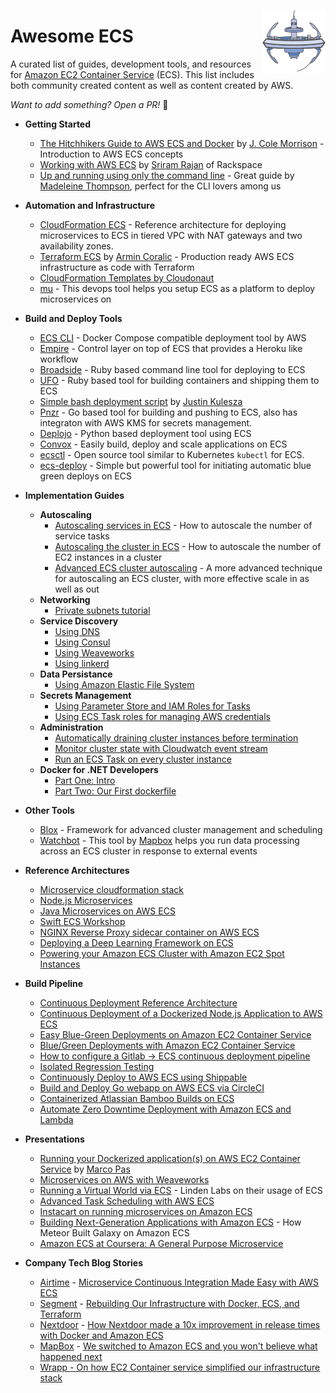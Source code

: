[<img src="./ecs-icon.png" align="right" width="20%">](https://aws.amazon.com/ecs/)
# Awesome ECS

A curated list of guides, development tools, and resources for [Amazon EC2 Container Service](https://aws.amazon.com/ecs/) (ECS). This list includes both community created content as well as content created by AWS.

_Want to add something? Open a PR!_ 🙂

* __Getting Started__
  - [The Hitchhikers Guide to AWS ECS and Docker](http://start.jcolemorrison.com/the-hitchhikers-guide-to-aws-ecs-and-docker/) by [J. Cole Morrison](https://twitter.com/JColeMorrison) - Introduction to AWS ECS concepts
  - [Working with AWS ECS](https://blog.rackspace.com/working-aws-ecs) by [Sriram Rajan](https://twitter.com/sriramrajan) of Rackspace
  - [Up and running using only the command line](https://mdln.net/articles/ecs-walkthrough.html) - Great guide by [Madeleine Thompson](https://github.com/madeleineth), perfect for the CLI lovers among us

* __Automation and Infrastructure__
  - [CloudFormation ECS](https://github.com/awslabs/ecs-refarch-cloudformation) - Reference architecture for deploying microservices to ECS in tiered VPC with NAT gateways and two availability zones.
  - [Terraform ECS](https://github.com/arminc/terraform-ecs) by [Armin Coralic](https://twitter.com/acoralic) - Production ready AWS ECS infrastructure as code with Terraform
  - [CloudFormation Templates by Cloudonaut](https://cloudonaut.io/new-cloudformation-templates-ecs-cluster-service-legacy-vpc-wrapper-automated-tests/)
  - [mu](https://github.com/stelligent/mu) - This devops tool helps you setup ECS as a platform to deploy microservices on

* __Build and Deploy Tools__
  - [ECS CLI](https://github.com/aws/amazon-ecs-cli) - Docker Compose compatible deployment tool by AWS
  - [Empire](https://github.com/remind101/empire/blob/master/README.md) - Control layer on top of ECS that provides a Heroku like workflow
  - [Broadside](https://github.com/lumoslabs/broadside/) - Ruby based command line tool for deploying to ECS
  - [UFO](https://github.com/tongueroo/ufo/blob/master/README.md) - Ruby based tool for building containers and shipping them to ECS
  - [Simple bash deployment script](https://spin.atomicobject.com/2017/06/06/ecs-deployment-script/) by [Justin Kulesza](https://twitter.com/JustinKulesza)
  - [Pnzr](https://github.com/jobtalk/pnzr) - Go based tool for building and pushing to ECS, also has integraton with AWS KMS for secrets management.
  - [Deplojo](https://github.com/LabD/ecs-deplojo) - Python based deployment tool using ECS
  - [Convox](https://convox.com/) - Easily build, deploy and scale applications on ECS
  - [ecsctl](https://github.com/cxmcc/ecsctl) - Open source tool similar to Kubernetes `kubectl` for ECS.
  - [ecs-deploy](https://github.com/silinternational/ecs-deploy) - Simple but powerful tool for initiating automatic blue green deploys on ECS

* __Implementation Guides__
  * <a name="autoscaling" /> __Autoscaling__ 
    - [Autoscaling services in ECS](https://www.codementor.io/jholub/amazon-ecs-auto-scale-docker-containers-6keydo24n) - How to autoscale the number of service tasks
    - [Autoscaling the cluster in ECS](http://garbe.io/blog/2016/10/17/docker-on-ecs-scale-your-ecs-cluster-automatically/) - How to autoscale the number of EC2 instances in a cluster
    - [Advanced ECS cluster autoscaling](http://garbe.io/blog/2017/04/12/a-better-solution-to-ecs-autoscaling/) - A more advanced technique for autoscaling an ECS cluster, with more effective scale in as well as out
  * __Networking__
    - [Private subnets tutorial](https://www.topcoder.com/blog/aws-container-services-private-subnets-tutorial/)
  * __Service Discovery__
    - [Using DNS](https://github.com/awslabs/ecs-refarch-service-discovery/)
    - [Using Consul](https://aws.amazon.com/blogs/compute/service-discovery-via-consul-with-amazon-ecs/)
    - [Using Weaveworks](https://www.weave.works/blog/using-weave-to-network-containerized-microservices-on-amazon-ecs/)
    - [Using linkerd](https://medium.com/attest-engineering/linkerd-a-service-mesh-for-aws-ecs-937f201f847a)
  * __Data Persistance__
    - [Using Amazon Elastic File System](https://aws.amazon.com/blogs/compute/using-amazon-efs-to-persist-data-from-amazon-ecs-containers/)
  * __Secrets Management__
    - [Using Parameter Store and IAM Roles for Tasks](https://aws.amazon.com/blogs/compute/managing-secrets-for-amazon-ecs-applications-using-parameter-store-and-iam-roles-for-tasks/)
    - [Using ECS Task roles for managing AWS credentials](https://medium.com/@RemindEng/keeping-aws-secrets-secret-with-ecs-ec4a51517b4d)
  * __Administration__
    - [Automatically draining cluster instances before termination](https://aws.amazon.com/blogs/compute/how-to-automate-container-instance-draining-in-amazon-ecs/)
    - [Monitor cluster state with Cloudwatch event stream](https://aws.amazon.com/blogs/compute/monitor-cluster-state-with-amazon-ecs-event-stream/)
    - [Run an ECS Task on every cluster instance](https://aws.amazon.com/blogs/compute/running-an-amazon-ecs-task-on-every-instance/)
  * __Docker for .NET Developers__
    - [Part One: Intro](https://www.stevejgordon.co.uk/docker-dotnet-developers-part-1)
    - [Part Two: Our First dockerfile](https://www.stevejgordon.co.uk/docker-for-dotnet-developers-part-2)

* __Other Tools__
  - [Blox](https://blox.github.io/) - Framework for advanced cluster management and scheduling
  - [Watchbot](https://github.com/mapbox/ecs-watchbot) - This tool by [Mapbox](https://www.mapbox.com/) helps you run data processing across an ECS cluster in response to external events

* __Reference Architectures__
  - [Microservice cloudformation stack](https://github.com/awslabs/ecs-refarch-cloudformation)
  - [Node.js Microservices](https://github.com/awslabs/amazon-ecs-nodejs-microservices)
  - [Java Microservices on AWS ECS](https://github.com/awslabs/amazon-ecs-java-microservices)
  - [Swift ECS Workshop](https://github.com/awslabs/swift-ecs-workshop)
  - [NGINX Reverse Proxy sidecar container on AWS ECS](https://github.com/awslabs/ecs-nginx-reverse-proxy)
  - [Deploying a Deep Learning Framework on ECS](https://github.com/awslabs/ecs-deep-learning-workshop)
  - [Powering your Amazon ECS Cluster with Amazon EC2 Spot Instances](https://github.com/awslabs/ec2-spot-labs/tree/master/ecs-ec2-spot-fleet)

* __Build Pipeline__
  - [Continuous Deployment Reference Architecture](https://github.com/awslabs/ecs-refarch-continuous-deployment)
  - [Continuous Deployment of a Dockerized Node.js Application to AWS ECS](https://semaphoreci.com/community/tutorials/continuous-deployment-of-a-dockerized-node-js-application-to-aws-ecs)
  - [Easy Blue-Green Deployments on Amazon EC2 Container Service](https://blog.codeship.com/easy-blue-green-deployments-on-amazon-ec2-container-service/)
  - [Blue/Green Deployments with Amazon EC2 Container Service](https://aws.amazon.com/blogs/compute/bluegreen-deployments-with-amazon-ecs/)
  - [How to configure a Gitlab -> ECS continuous deployment pipeline](http://jeanphix.me/2017/06/14/how-to-configure-a-gitlab-ecs-continuous-deployment-pipeline/)
  - [Isolated Regression Testing](https://aws.amazon.com/blogs/compute/amazon-ecs-at-the-climate-corporation-using-ecr-and-multiple-accounts-for-isolated-regression-testing/)
  - [Continuously Deploy to AWS ECS using Shippable](http://blog.shippable.com/continuous-delivery-from-github-to-amazon-ecs)
  - [Build and Deploy Go webapp on AWS ECS via CircleCI](https://github.com/circleci/go-ecs-ecr)
  - [Containerized Atlassian Bamboo Builds on ECS](https://bitbucket.org/atlassian/per-build-container)
  - [Automate Zero Downtime Deployment with Amazon ECS and Lambda](https://medium.com/@YadavPrakshi/automate-zero-downtime-deployment-with-amazon-ecs-and-lambda-c4e49953273d)

* __Presentations__
  - [Running your Dockerized application(s) on AWS EC2 Container Service](https://speakerdeck.com/mpas/running-your-dockerized-application-s-on-aws-ec2-container-service) by [Marco Pas](https://twitter.com/marcopas)
  - [Microservices on AWS with Weaveworks](https://www.youtube.com/watch?v=nSvpjZkmYIM)
  - [Running a Virtual World via ECS](https://www.youtube.com/watch?v=wGg_4aFOHsY) - Linden Labs on their usage of ECS
  - [Advanced Task Scheduling with AWS ECS](https://www.youtube.com/watch?v=RJZU0zZoKR8)
  - [Instacart on running microservices on Amazon ECS](https://www.youtube.com/watch?v=CtALTTjy7Qw)
  - [Building Next-Generation Applications with Amazon ECS](https://www.youtube.com/watch?v=xIc3WT6kAVw) - How Meteor Built Galaxy on Amazon ECS
  - [Amazon ECS at Coursera: A General Purpose Microservice](https://www.slideshare.net/AmazonWebServices/cmp406-amazon-ecs-at-coursera-a-generalpurpose-microservice)

* __Company Tech Blog Stories__

   - [Airtime](https://airtime.com) - [Microservice Continuous Integration Made Easy with AWS ECS](https://techblog.airtime.com/microservice-continuous-integration-made-easy-with-aws-ecs-10d470e31af0)
   - [Segment](https://segment.com) - [Rebuilding Our Infrastructure with Docker, ECS, and Terraform](https://segment.com/blog/rebuilding-our-infrastructure/)
   - [Nextdoor](https://nextdoor.com) - [How Nextdoor made a 10x improvement in release times with Docker and Amazon ECS](https://engblog.nextdoor.com/how-nextdoor-made-a-10x-improvement-in-release-times-with-docker-and-amazon-ecs-35aab52b726f)
   - [MapBox](https://mapbox.com) - [We switched to Amazon ECS and you won't believe what happened next](https://blog.mapbox.com/we-switched-to-amazon-ecs-and-you-wont-believe-what-happened-next-6cadbbf7282c)
   - [Wrapp - On how EC2 Container service simplified our infrastructure stack](https://medium.com/wrapp-tech/on-microservices-and-ecs-wrapp-90665d6c0339)
